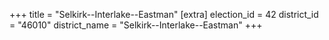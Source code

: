 +++
title = "Selkirk--Interlake--Eastman"
[extra]
election_id = 42
district_id = "46010"
district_name = "Selkirk--Interlake--Eastman"
+++

